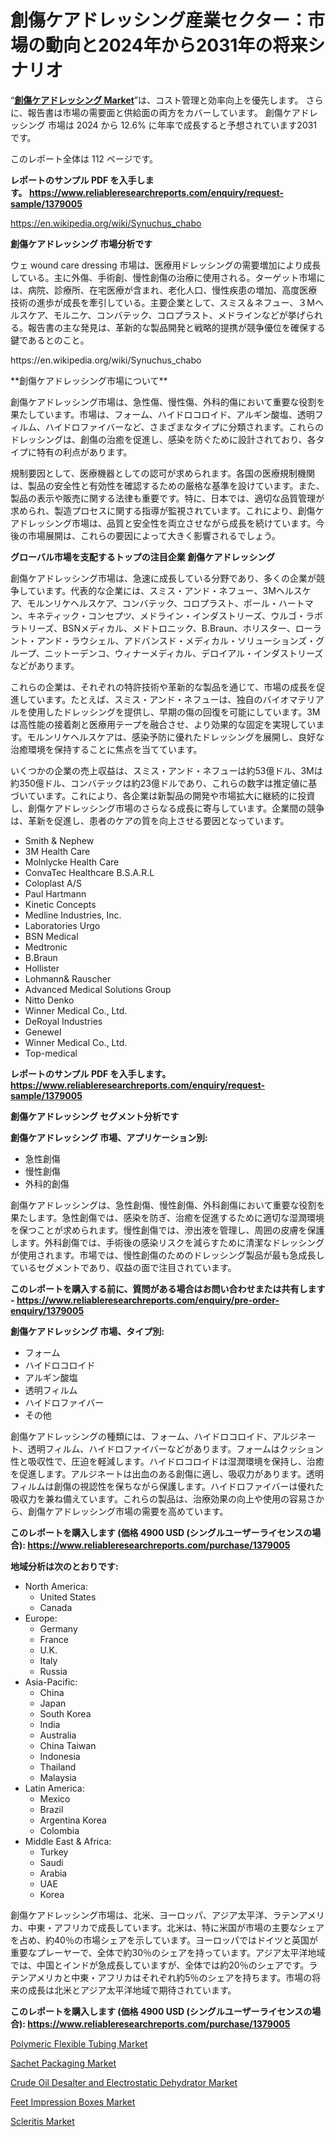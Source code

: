 <p><h1>創傷ケアドレッシング産業セクター：市場の動向と2024年から2031年の将来シナリオ</h1></p><p>&ldquo;<strong><a href="https://www.reliableresearchreports.com/wound-care-dressing-r1379005">創傷ケアドレッシング Market</a></strong>&rdquo;は、コスト管理と効率向上を優先します。 さらに、報告書は市場の需要面と供給面の両方をカバーしています。 創傷ケアドレッシング 市場は 2024 から 12.6% に年率で成長すると予想されています2031 です。</p>
<p>このレポート全体は 112 ページです。</p>
<p><strong>レポートのサンプル PDF を入手します。&nbsp;<a href="https://www.reliableresearchreports.com/enquiry/request-sample/1379005">https://www.reliableresearchreports.com/enquiry/request-sample/1379005</a></strong></p>
<p><a href="https://en.wikipedia.org/wiki/Synuchus_chabo">https://en.wikipedia.org/wiki/Synuchus_chabo</a></p>
<p><strong>創傷ケアドレッシング 市場分析です</strong></p>
<p><p>ウェ wound care dressing 市場は、医療用ドレッシングの需要増加により成長している。主に外傷、手術創、慢性創傷の治療に使用される。ターゲット市場には、病院、診療所、在宅医療が含まれ、老化人口、慢性疾患の増加、高度医療技術の進歩が成長を牽引している。主要企業として、スミス＆ネフュー、３Mヘルスケア、モルニケ、コンバテック、コロプラスト、メドラインなどが挙げられる。報告書の主な発見は、革新的な製品開発と戦略的提携が競争優位を確保する鍵であるとのこと。</p></p>
<p>https://en.wikipedia.org/wiki/Synuchus_chabo</p>
<p><p>**創傷ケアドレッシング市場について**</p><p>創傷ケアドレッシング市場は、急性傷、慢性傷、外科的傷において重要な役割を果たしています。市場は、フォーム、ハイドロコロイド、アルギン酸塩、透明フィルム、ハイドロファイバーなど、さまざまなタイプに分類されます。これらのドレッシングは、創傷の治癒を促進し、感染を防ぐために設計されており、各タイプに特有の利点があります。</p><p>規制要因として、医療機器としての認可が求められます。各国の医療規制機関は、製品の安全性と有効性を確認するための厳格な基準を設けています。また、製品の表示や販売に関する法律も重要です。特に、日本では、適切な品質管理が求められ、製造プロセスに関する指導が監視されています。これにより、創傷ケアドレッシング市場は、品質と安全性を両立させながら成長を続けています。今後の市場展開は、これらの要因によって大きく影響されるでしょう。</p></p>
<p><strong>グローバル市場を支配するトップの注目企業 創傷ケアドレッシング</strong></p>
<p><p>創傷ケアドレッシング市場は、急速に成長している分野であり、多くの企業が競争しています。代表的な企業には、スミス・アンド・ネフュー、3Mヘルスケア、モルンリケヘルスケア、コンバテック、コロプラスト、ポール・ハートマン、キネティック・コンセプツ、メドライン・インダストリーズ、ウルゴ・ラボラトリーズ、BSNメディカル、メドトロニック、B.Braun、ホリスター、ローラント・アンド・ラウシェル、アドバンスド・メディカル・ソリューションズ・グループ、ニットーデンコ、ウィナーメディカル、デロイアル・インダストリーズなどがあります。</p><p>これらの企業は、それぞれの特許技術や革新的な製品を通じて、市場の成長を促進しています。たとえば、スミス・アンド・ネフューは、独自のバイオマテリアルを使用したドレッシングを提供し、早期の傷の回復を可能にしています。3Mは高性能の接着剤と医療用テープを融合させ、より効果的な固定を実現しています。モルンリケヘルスケアは、感染予防に優れたドレッシングを展開し、良好な治癒環境を保持することに焦点を当てています。</p><p>いくつかの企業の売上収益は、スミス・アンド・ネフューは約53億ドル、3Mは約350億ドル、コンバテックは約23億ドルであり、これらの数字は推定値に基づいています。これにより、各企業は新製品の開発や市場拡大に継続的に投資し、創傷ケアドレッシング市場のさらなる成長に寄与しています。企業間の競争は、革新を促進し、患者のケアの質を向上させる要因となっています。</p></p>
<p><ul><li>Smith & Nephew</li><li>3M Health Care</li><li>Molnlycke Health Care</li><li>ConvaTec Healthcare B.S.A.R.L</li><li>Coloplast A/S</li><li>Paul Hartmann</li><li>Kinetic Concepts</li><li>Medline Industries, Inc.</li><li>Laboratories Urgo</li><li>BSN Medical</li><li>Medtronic</li><li>B.Braun</li><li>Hollister</li><li>Lohmann& Rauscher</li><li>Advanced Medical Solutions Group</li><li>Nitto Denko</li><li>Winner Medical Co., Ltd.</li><li>DeRoyal Industries</li><li>Genewel</li><li>Winner Medical Co., Ltd.</li><li>Top-medical</li></ul></p>
<p><strong>レポートのサンプル PDF を入手します。 <a href="https://www.reliableresearchreports.com/enquiry/request-sample/1379005">https://www.reliableresearchreports.com/enquiry/request-sample/1379005</a></strong></p>
<p><strong>創傷ケアドレッシング セグメント分析です</strong></p>
<p><strong>創傷ケアドレッシング 市場、アプリケーション別:</strong></p>
<p><ul><li>急性創傷</li><li>慢性創傷</li><li>外科的創傷</li></ul></p>
<p><p>創傷ケアドレッシングは、急性創傷、慢性創傷、外科創傷において重要な役割を果たします。急性創傷では、感染を防ぎ、治癒を促進するために適切な湿潤環境を保つことが求められます。慢性創傷では、滲出液を管理し、周囲の皮膚を保護します。外科創傷では、手術後の感染リスクを減らすために清潔なドレッシングが使用されます。市場では、慢性創傷のためのドレッシング製品が最も急成長しているセグメントであり、収益の面で注目されています。</p></p>
<p><strong>このレポートを購入する前に、質問がある場合はお問い合わせまたは共有します - <a href="https://www.reliableresearchreports.com/enquiry/pre-order-enquiry/1379005">https://www.reliableresearchreports.com/enquiry/pre-order-enquiry/1379005</a></strong></p>
<p><strong>創傷ケアドレッシング 市場、タイプ別:</strong></p>
<p><ul><li>フォーム</li><li>ハイドロコロイド</li><li>アルギン酸塩</li><li>透明フィルム</li><li>ハイドロファイバー</li><li>その他</li></ul></p>
<p><p>創傷ケアドレッシングの種類には、フォーム、ハイドロコロイド、アルジネート、透明フィルム、ハイドロファイバーなどがあります。フォームはクッション性と吸収性で、圧迫を軽減します。ハイドロコロイドは湿潤環境を保持し、治癒を促進します。アルジネートは出血のある創傷に適し、吸収力があります。透明フィルムは創傷の視認性を保ちながら保護します。ハイドロファイバーは優れた吸収力を兼ね備えています。これらの製品は、治療効果の向上や使用の容易さから、創傷ケアドレッシング市場の需要を高めています。</p></p>
<p><strong>このレポートを購入します (価格 4900 USD (シングルユーザーライセンスの場合): <a href="https://www.reliableresearchreports.com/purchase/1379005">https://www.reliableresearchreports.com/purchase/1379005</a></strong></p>
<p><strong>地域分析は次のとおりです:</strong></p>
<p><ul>
    <li>
        North America:
        <ul>
            <li>United States</li>
            <li>Canada</li>
        </ul>
    </li>
    <li>
        Europe:
        <ul>
            <li>Germany</li>
            <li>France</li>
            <li>U.K.</li>
            <li>Italy</li>
            <li>Russia</li>
        </ul>
    </li>
    <li>
        Asia-Pacific:
        <ul>
            <li>China</li>
            <li>Japan</li>
            <li>South Korea</li>
            <li>India</li>
            <li>Australia</li>
            <li>China Taiwan</li>
            <li>Indonesia</li>
            <li>Thailand</li>
            <li>Malaysia</li>
        </ul>
    </li>
    <li>
        Latin America:
        <ul>
            <li>Mexico</li>
            <li>Brazil</li>
            <li>Argentina Korea</li>
            <li>Colombia</li>
        </ul>
    </li>
    <li>
        Middle East & Africa:
        <ul>
            <li>Turkey</li>
            <li>Saudi</li>
            <li>Arabia</li>
            <li>UAE</li>
            <li>Korea</li>
        </ul>
    </li>
    </ul></p>
<p><p>創傷ケアドレッシング市場は、北米、ヨーロッパ、アジア太平洋、ラテンアメリカ、中東・アフリカで成長しています。北米は、特に米国が市場の主要なシェアを占め、約40％の市場シェアを示しています。ヨーロッパではドイツと英国が重要なプレーヤーで、全体で約30％のシェアを持っています。アジア太平洋地域では、中国とインドが急成長していますが、全体では約20％のシェアです。ラテンアメリカと中東・アフリカはそれぞれ約5％のシェアを持ちます。市場の将来の成長は北米とアジア太平洋地域で期待されています。</p></p>
<p><strong>このレポートを購入します (価格 4900 USD (シングルユーザーライセンスの場合): <a href="https://www.reliableresearchreports.com/purchase/1379005">https://www.reliableresearchreports.com/purchase/1379005</a></strong></p>
<p><p><a href="https://github.com/prosalinda88/Market-Research-Report-List-6/blob/main/polymeric-flexible-tubing-market.md">Polymeric Flexible Tubing Market</a></p><p><a href="https://www.linkedin.com/pulse/analyzing-sachet-packaging-market-dynamics-growth-drivers-forecasted-yvxyf?trackingId=NVo9Ze8XR0mkJ0ES0IF5rA%3D%3D">Sachet Packaging Market</a></p><p><a href="https://www.linkedin.com/pulse/crude-oil-desalter-electrostatic-dehydrator-market-global-insights-mrxef?trackingId=FNf3EvgcRlWw96YksgtdEA%3D%3D">Crude Oil Desalter and Electrostatic Dehydrator Market</a></p><p><a href="https://issuu.com/reportprime-2/docs/feet-impression-boxes-market-size-2_6978b698cf756d">Feet Impression Boxes Market</a></p><p><a href="https://medium.com/@dfght5g/global-scleritis-industry-analysis-share-growth-trends-and-forecast-2024-to-2031-51aeb81a07a6">Scleritis Market</a></p></p>